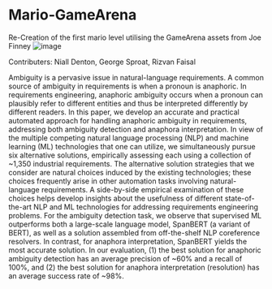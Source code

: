 # Mario-GameArena
Re-Creation of the first mario level utilising the GameArena assets from Joe Finney
![image](https://github.com/Eggle87/Mario-GameArena/assets/29758289/283c4485-10a7-409f-bd92-dec5341b7d7e)


Contributers: Niall Denton, George Sproat, Rizvan Faisal

Ambiguity is a pervasive issue in natural-language requirements. A common source of ambiguity in requirements is when a pronoun is anaphoric. In requirements engineering, anaphoric ambiguity occurs when a pronoun can plausibly refer to different entities and thus be interpreted differently by different readers. In this paper, we develop an accurate and practical automated approach for handling anaphoric ambiguity in requirements, addressing both ambiguity detection and anaphora interpretation. In view of the multiple competing natural language processing (NLP) and machine learning (ML) technologies that one can utilize, we simultaneously pursue six alternative solutions, empirically assessing each using a collection of ~1,350 industrial requirements. The alternative solution strategies that we consider are natural choices induced by the existing technologies; these choices frequently arise in other automation tasks involving natural-language requirements. A side-by-side empirical examination of these choices helps develop insights about the usefulness of different state-of-the-art NLP and ML technologies for addressing requirements engineering problems. For the ambiguity detection task, we observe that supervised ML outperforms both a large-scale language model, SpanBERT (a variant of BERT), as well as a solution assembled from off-the-shelf NLP coreference resolvers. In contrast, for anaphora interpretation, SpanBERT yields the most accurate solution. In our evaluation, (1) the best solution for anaphoric ambiguity detection has an average precision of ~60% and a recall of 100%, and (2) the best solution for anaphora interpretation (resolution) has an average success rate of ~98%.
